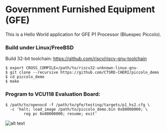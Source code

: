 # Government Furnished Equipment (GFE)

This is a Hello World application for GFE P1 Processor (Bluespec Piccolo).

### Build under Linux/FreeBSD

Build 32-bit toolchain: https://github.com/riscv/riscv-gnu-toolchain

    $ export CROSS_COMPILE=/path/to/riscv32-unknown-linux-gnu-
    $ git clone --recursive https://github.com/CTSRD-CHERI/piccolo_demo
    $ cd piccolo_demo
    $ make

### Program to VCU118 Evaluation Board:

    $ /path/to/openocd -f /path/to/gfe/testing/targets/p1_hs2.cfg \
      -c 'halt; load_image /path/to/piccolo_demo.bin 0x80000000; \
            reg pc 0x80000000; resume; exit'

![alt text](https://raw.githubusercontent.com/CTSRD-CHERI/piccolo_demo/master/images/vcu118.jpg)
